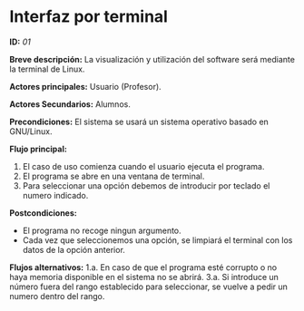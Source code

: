 # Interfaz por terminal

**ID:** *01*

**Breve descripción:**
La visualización y utilización del software será mediante la terminal de Linux.

**Actores principales:** Usuario (Profesor).

**Actores Secundarios:** Alumnos.

**Precondiciones:**
El sistema se usará un sistema operativo basado en GNU/Linux.

**Flujo principal:**

1. El caso de uso comienza cuando el usuario ejecuta el programa.
2. El programa se abre en una ventana de terminal.
3. Para seleccionar una opción debemos de introducir por teclado el numero indicado.


**Postcondiciones:**
* El programa no recoge ningun argumento.
* Cada vez que seleccionemos una opción, se limpiará el terminal con los datos de la opción anterior.

**Flujos alternativos:**
1.a. En caso de que el programa esté corrupto o no haya memoria disponible en el sistema no se abrirá.
3.a. Si introduce un número fuera del rango establecido para seleccionar, se vuelve a pedir un numero dentro del rango.
